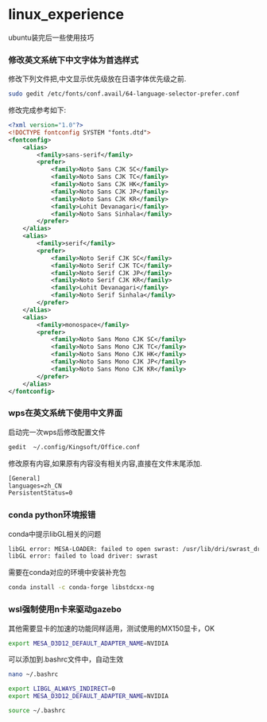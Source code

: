 ```

```

# linux_experience
ubuntu装完后一些使用技巧

### 修改英文系统下中文字体为首选样式

修改下列文件把,中文显示优先级放在日语字体优先级之前.

```bash
sudo gedit /etc/fonts/conf.avail/64-language-selector-prefer.conf
```

修改完成参考如下:

```xml
<?xml version="1.0"?>
<!DOCTYPE fontconfig SYSTEM "fonts.dtd">
<fontconfig>
	<alias>
		<family>sans-serif</family>
		<prefer>
			<family>Noto Sans CJK SC</family>
			<family>Noto Sans CJK TC</family>
			<family>Noto Sans CJK HK</family>
			<family>Noto Sans CJK JP</family>
			<family>Noto Sans CJK KR</family>
			<family>Lohit Devanagari</family>
			<family>Noto Sans Sinhala</family>
		</prefer>
	</alias>
	<alias>
		<family>serif</family>
		<prefer>
			<family>Noto Serif CJK SC</family>
			<family>Noto Serif CJK TC</family>
			<family>Noto Serif CJK JP</family>
			<family>Noto Serif CJK KR</family>
			<family>Lohit Devanagari</family>
			<family>Noto Serif Sinhala</family>
		</prefer>
	</alias>
	<alias>
		<family>monospace</family>
		<prefer>
			<family>Noto Sans Mono CJK SC</family>
			<family>Noto Sans Mono CJK TC</family>
			<family>Noto Sans Mono CJK HK</family>
			<family>Noto Sans Mono CJK JP</family>
			<family>Noto Sans Mono CJK KR</family>
		</prefer>
	</alias>
</fontconfig>
```



### wps在英文系统下使用中文界面

启动完一次wps后修改配置文件

```bash
gedit  ~/.config/Kingsoft/Office.conf 
```

修改原有内容,如果原有内容没有相关内容,直接在文件末尾添加.

```xml
[General]
languages=zh_CN
PersistentStatus=0
```

### conda python环境报错

conda中提示libGL相关的问题

```bash
libGL error: MESA-LOADER: failed to open swrast: /usr/lib/dri/swrast_dri.so: cannot open shared object file: No such file or directory (search paths /usr/lib/x86_64-linux-gnu/dri:\$${ORIGIN}/dri:/usr/lib/dri, suffix _dri)
libGL error: failed to load driver: swrast
```

需要在conda对应的环境中安装补充包

```bash
conda install -c conda-forge libstdcxx-ng
```


### wsl强制使用n卡来驱动gazebo

其他需要显卡的加速的功能同样适用，测试使用的MX150显卡，OK

```bash
export MESA_D3D12_DEFAULT_ADAPTER_NAME=NVIDIA
```
可以添加到.bashrc文件中，自动生效
```bash
nano ~/.bashrc

export LIBGL_ALWAYS_INDIRECT=0
export MESA_D3D12_DEFAULT_ADAPTER_NAME=NVIDIA

source ~/.bashrc
```
